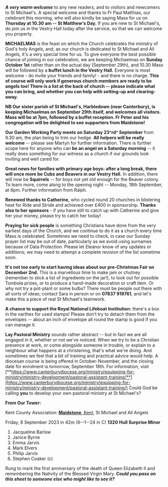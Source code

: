 
***A very warm welcome*** to any new readers, and to visitors and
newcomers to St Michael\'s. A special welcome and thanks to Fr Paul
Matthias, our celebrant this morning, who will also kindly be saying
Mass for us on **Thursday at 10.30 am -- St Matthew\'s Day.** If you are
new to St Michael\'s, do join us in the Vestry Hall today after the
service, so that we can welcome you properly.

**MICHAELMAS** is the feast on which the Church celebrates the ministry
of God\'s holy Angels, and, as our church is dedicated to St Michael and
All Angels, it\'s a very special time for us. To give everyone the best
possible chance of joining in our celebration, we are keeping Michaelmas
on **Sunday October 1st** rather than on the actual day (September
29th), and 10.30 Mass will be followed by a **buffet lunch in the
Vestry Hall.** Everyone is most welcome - do invite your friends and
family! - and there is no charge. **This of course will only work if
generous church members are ready to be angels too! There is a list at
the back of church -- please indicate what you can bring, and whether
you can help with setting-up and clearing-away.**

**NB Our sister parish of St Michael\'s, Harbledown (near Canterbury),
is keeping Michaelmas on September 29th itself, and welcomes all
visitors. Mass will be at 7pm, followed by a buffet reception. Fr Peter
and his congregation will be delighted to see supporters from
Maidstone!**

**Our Garden Working Party meets on Saturday 23^rd^ September** from
9.30 am, the plan being to trim our hedge. **All helpers will be really
welcome** -- please see Martyn for further information. There is further
scope here for anyone who can **be an angel on a Saturday morning** --
it really does something for our witness as a church if our grounds look
inviting and well cared for.

**Great news for families with primary age boys: after a long break,
there will once more be Cubs and Beavers in our Vestry Hall.** In
addition, there will now be **Squirrels** -- for boys not yet old enough
for the Beaver colony. To learn more, come along to the opening night --
Monday, 18th September, at 6pm. Further information from Ralph.

**Renewed thanks to Catherine,** who cycled round 20 churches in
blistering heat for Ride and Stride and achieved over £400 in
sponsorship. **Thanks also to her sponsors** - if you have still to
catch up with Catherine and give her your money, please try to catch her
today!

**Praying for sick people** is something Christians have done from the
very earliest days of the Church, and we continue to do it as a church
every time Mass is celebrated. Sometimes we need to check, in case our
Sunday prayer list may be out of date, particularly as we avoid using
surnames because of Data Protection. Please let Eleanor know of any
updates or additions; we may need to attempt a complete revision of the
list sometime soon.

**It\'s not too early to start having ideas about our pre-Christmas Fair
on December 2nd.** This is a marvellous time to make jam or chutney
(remember to stick a list of ingredients on the jar!), to look out for
possible Tombola prizes, or to produce a hand-made decoration or craft
item. Or why not try a pot-plant or some bulbs? There must be people out
there with all sorts of ideas; contact Sara in person or on **07837
919761**, and let\'s make this a piece of real St Michael\'s teamwork.

**A chance to support the Royal National Lifeboat Institution:**
there\'s a box in the narthex for used stamps! Please don\'t try to
detach them from the envelopes -- about an inch of envelope all round
the stamp is good if you can manage it.

**Lay Pastoral Ministry** sounds rather abstract -- but in fact we are
all engaged in it, whether or not we\'ve noticed. When we try to be a
Christian presence at work, or come alongside someone in trouble, or
explain to a neighbour what happens at a christening, that\'s what
we\'re doing. And sometimes we feel that a bit of training and practical
advice would help. A diocesan course is being offered in
October-November, and the closing date for enrolment is tomorrow,
September 18th. For information, visit
[**https://www.canterburydiocese.org/ministry/equipping-for-ministry/ministry-development/pastoral-assistant-training/**](https://www.canterburydiocese.org/ministry/equipping-for-ministry/ministry-development/pastoral-assistant-training/)
Could God be calling **you** to develop your own pastoral ministry at St
Michael\'s?

**From Our Tower:**

Kent County Association: [**Maidstone**,
Kent](https://dove.cccbr.org.uk/tower/12644#_blank), St Michael and All
Angels

Friday, 8 September 2023 in 42m (6--1--24 in C) **1320** **Hull Surprise
Minor**

1. Jacqueline Barlow
2. Janice Byrne
3. Emma Jarvis
4. Mark Elvers
5. Philip Jarvis
6. Stephen Coaker (c)

Rung to mark the first anniversary of the death of Queen Elizabeth II
and remembering the Nativity of the Blessed Virgin Mary. ***Could you
pass on this sheet to someone else who might like to see it?***
